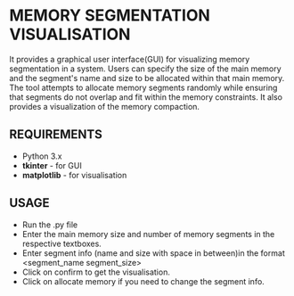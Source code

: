 # MEMORY SEGMENTATION VISUALISATION
It provides a graphical user interface(GUI) for visualizing memory segmentation in a system. Users can specify the size of the main memory and the segment's name and size to be allocated within that main memory. The tool attempts to allocate memory segments randomly while ensuring that segments do not overlap and fit within the memory constraints. It also provides a visualization of the memory compaction.

## REQUIREMENTS
* Python 3.x
* **tkinter** - for GUI
* **matplotlib** - for visualisation

## USAGE
* Run the .py file
* Enter the main memory size and number of memory segments in the respective textboxes.
* Enter segment info (name and size with space in between)in the format <segment_name segment_size>
* Click on confirm to get the visualisation.
* Click on allocate memory if you need to change the segment info.
